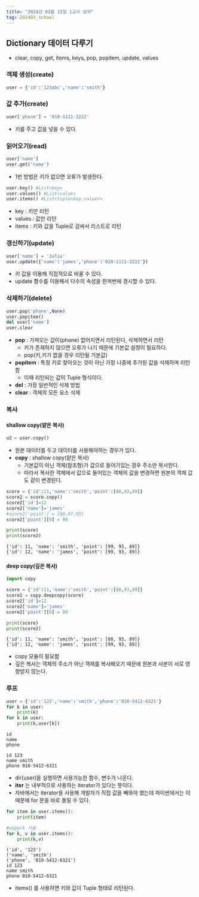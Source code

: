 ```yaml
---
title: "2024년 03월 15일 1교시 요약"
tag: 202403_school
---
```


## Dictionary 데이터 다루기

- clear, copy, get, items, keys, pop, popitem, update, values

### 객체 생성(create)

```py
user = {'id':'123abc','name':'smith'}
```

### 값 추가(create)

```py
user['phone'] = '010-1111-2222'
```

- 키를 주고 값을 넣을 수 있다.

### 읽어오기(read)

```py
user['name']
user.get('name')
```

- 1번 방법은 키가 없으면 오류가 발생한다.

```py
user.key() #List<key>
user.values() #List<value>
user.items() #List<tuple<key,value>>
```

- key : 키만 리턴
- values : 값만 리턴
- items : 키와 값을 Tuple로 감싸서 리스트로 리턴


### 갱신하기(update)

```py
user['name'] = 'Julia'
user.update({'name':'james','phone':'010-1111-2222'})
```

- 키 값을 이용해 직접적으로 바꿀 수 있다.
- update 함수를 이용해서 다수의 속성을 한꺼번에 갱시할 수 있다.

### 삭제하기(delete)

```py
user.pop('phone',None)
user.popitem()
del user['name']
user.clear
```

- **pop** : 가져오는 값이(phone) 없어지면서 리턴된다, 삭제하면서 리턴
  - 키가 존재하지 않으면 오류가 나기 때문에 기본값 설정이 필요하다.
  - pop(키,키가 없을 경우 리턴될 기본값)
- **popitem** : 특정 키로 찾아오는 것이 아닌 가장 나중에 추가된 값을 삭제하며 리턴함
  - 이때 리턴되는 값이 Tuple 형식이다.
- **del** : 가장 일반적인 삭제 방법
- **clear** : 객체의 모든 요소 삭제

### 복사

#### shallow copy(얕은 복사)

```py
u2 = user.copy()
```

- 원본 데이터를 두고 데이터를 사용해야하는 경우가 있다.
- **copy** : shallow copy(얕은 복사)
  - 기본값이 아닌 객체(참조형)가 값으로 들어가있는 경우 주소만 복사한다.
  - 따라서 복사한 객체에서 값으로 들어있는 객체의 값을 변경하면 원본의 객체 값도 같이 변경된다.

```py
score = {'id':11,'name':'smith','point':[88,93,89]}
score2 = score.copy()
score2['id']=12
score2['name']='james'
#score2['point'] = [80,87,95]
score2['point'][0] = 99

print(score)
print(score2)
```

```
{'id': 11, 'name': 'smith', 'point': [99, 93, 89]}
{'id': 12, 'name': 'james', 'point': [99, 93, 89]}
```

#### deep copy(깊은 복사)

```py
import copy

score = {'id':11,'name':'smith','point':[88,93,89]}
score2 = copy.deepcopy(score)
score2['id']=12
score2['name']='james'
score2['point'][0] = 99

print(score)
print(score2)
```

```
{'id': 11, 'name': 'smith', 'point': [88, 93, 89]}
{'id': 12, 'name': 'james', 'point': [99, 93, 89]}
```


- copy 모듈이 필요함
- 깊은 복사는 객체의 주소가 아닌 객체를 복사해오기 때문에 원본과 사본이 서로 영향받지 않는다.

### 루프

```py
user = {'id':'123','name':'smith','phone':'010-5412-6321'}
for k in user:
    print(k)
for k in user:
    print(k,user[k])
```

```
id
name
phone

id 123
name smith
phone 010-5412-6321
```

- dir(user)을 실행하면 사용가능한 함수, 변수가 나온다.
- __iter__ 는 내부적으로 사용하는 iterator가 있다는 뜻이다.
- 자바에서는 iterator을 사용해 개발자가 직접 값을 빼와야 했는데 파이썬에서는 이 때문에 for 문을 바로 돌릴 수 있다.

```py
for item in user.items():
    print(item)

#unpack 사용
for k, v in user.items():
    print(k,v)
```

```
('id', '123')
('name', 'smith')
('phone', '010-5412-6321')
id 123
name smith
phone 010-5412-6321
```

- items() 를 사용하면 키와 값이 Tuple 형태로 리턴된다.